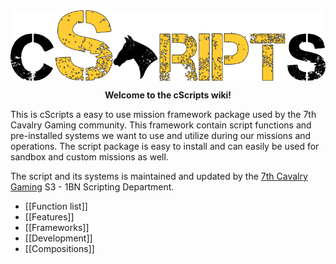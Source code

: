 <img align="center" src="https://github.com/7Cav/cScripts/blob/master/resourses/logo.png">
<p align="center"><p>
<p align="center"><b>Welcome to the cScripts wiki!</b><p>

This is cScripts a easy to use mission framework package used by the 7th Cavalry Gaming community. This framework contain script functions and pre-installed systems we want to use and utilize during our missions and operations. The script package is easy to install and can easily be used for sandbox and custom missions as well.

The script and its systems is maintained and updated by the [7th Cavalry Gaming](https://7cav.us/) S3 - 1BN Scripting Department.
- [[Function list]]
- [[Features]] 
- [[Frameworks]] 
- [[Development]] 
- [[Compositions]] 